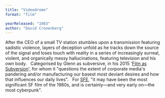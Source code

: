 ```yaml
---
title: "Videodrome"
format: "film"

yearReleased: "1983"
author: "David Cronenberg"
---
```

After the CEO of a small TV station stumbles  upon a transmission featuring sadistic violence, layers of deception  unfold as he tracks down the source of the signal and loses touch  with reality in a series of increasingly surreal, violent, and  organically messy hallucinations, featuring television and his own  body.
 
Categorised by Glenn as subversive, in his  2015 '<a href="biblio.htm#Bastard">Film as Subversion</a>', for whom  it "questions the extent of corporate media's pandering and/or  manufacturing our basest most deviant desires and how that  influences our daily lives".
 
For <a href="http://www.sf-encyclopedia.com/entry/videodrome">SFE</a>,  "it may have been the most significant SF film of the 1980s, and is  certainly—and very early on—the most cyberpunk".
 